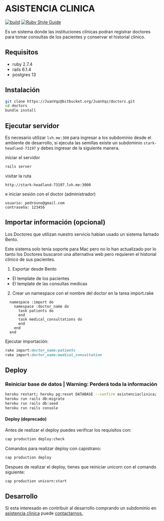 # ASISTENCIA CLINICA

[![build](https://github.com/JuanVqz/doctors/actions/workflows/push.yml/badge.svg)](https://github.com/JuanVqz/doctors/actions/workflows/push.yml)
[![Ruby Style Guide](https://img.shields.io/badge/code_style-standard-brightgreen.svg)](https://github.com/testdouble/standard)

Es un sistema donde las instituciones clinicas podran registrar doctores para
tomar consultas de los pacientes y conservar el historial clinico.

## Requisitos

- ruby 2.7.4
- rails 6.1.4
- postgres 13

## Instalación

```sh
git clone https://JuanVqz@bitbucket.org/JuanVqz/doctors.git
cd doctors
bundle install
```

## Ejecutar servidor

Es necesario utilizar `lvh.me:300` para ingresar a los subdominio desde el ambiente
de desarrollo, si ejecuta las semillas existe un subdominio `stark-headland-73197`
y debes ingresar de la siguiente manera.

iniciar el servidor

```sh
rails server
```

visitar la ruta

```
http://stark-headland-73197.lvh.me:3000
```

e iniciar sesión con el doctor (administrador)

```
usuario: pedrouno@gmail.com
contraseña: 123456
```

## Importar información (opcional)

Los Doctores que utilizan nuestro servicio habian usado un sistema llamado Bento.

Este sistema solo tenia soporte para Mac pero no lo han actualizado por lo tanto
los Doctores buscaron una alternativa web pero requieren el historial clinico de sus pacientes.

1. Exportar desde Bento

- El template de los pacientes
- El template de las consultas medicas

2. Crear un namespace con el nombre del doctor en la tarea import.rake

```
  namespace :import do
    namespace :doctor_name do
      task patients do
      end
      task medical_consultations do
      end
    end
  end
```

Ejecutar importación:

```ruby
rake import:doctor_name:patients
rake import:doctor_name:medical_consultation
```

## Deploy

### Reiniciar base de datos | Warning: Perderá toda la información

```bash
heroku restart; heroku pg:reset DATABASE --confirm asistenciaclinica;
heroku run rails db:migrate
heroku run rails db:seed
heroku run rails console
```

#### Deploy (deprecado)

Antes de realizar el deploy puedes verificar los requisitos con:

```sh
cap production deploy:check
```

Comandos para realizar deploy con capistrano:

```sh
cap production deploy
```

Despues de realizar el deploy, tienes que reiniciar unicorn con el comando siguiente:

```sh
cap production unicorn:start
```

## Desarrollo

Si esta interesado en contribuir al desarrollo comprando un subdominio en
[asistencia clinica](https://asistenciaclinica.com/) puede [contactarnos.](https://github.com/JuanVqz)
